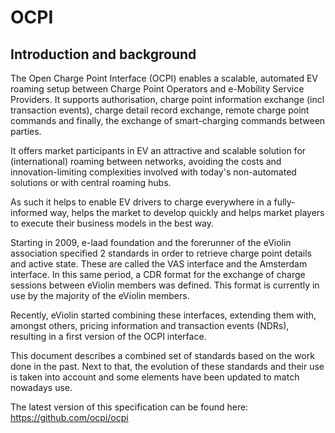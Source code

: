 # OCPI

## Introduction and background
The Open Charge Point Interface (OCPI) enables a scalable, automated EV roaming setup between Charge Point Operators and e-Mobility Service Providers. It supports authorisation, charge point information exchange (incl transaction events), charge detail record exchange, remote charge point commands and finally, the exchange of smart-charging commands between parties.

It offers market participants in EV an attractive and scalable solution for (international) roaming between networks, avoiding the costs and innovation-limiting complexities involved with today's non-automated solutions or with central roaming hubs. 

As such it helps to enable EV drivers to charge everywhere in a fully-informed way, helps the market to develop quickly and helps market players to execute their business models in the best way.

Starting in 2009, e-laad foundation and the forerunner of the eViolin association specified 2 standards in order to retrieve charge point details and active state. These are called the VAS interface and the Amsterdam interface. In this same period, a CDR format for the exchange of charge sessions between eViolin members was defined. This format is currently in use by the majority of the eViolin members. 

Recently, eViolin started combining these interfaces, extending them with, amongst others, pricing information and transaction events (NDRs), resulting in a first version of the OCPI interface. 

This document describes a combined set of standards based on the work done in the past. Next to that, the evolution of these standards and their use is taken into account and some elements have been updated to match nowadays use.

The latest version of this specification can be found here: https://github.com/ocpi/ocpi
